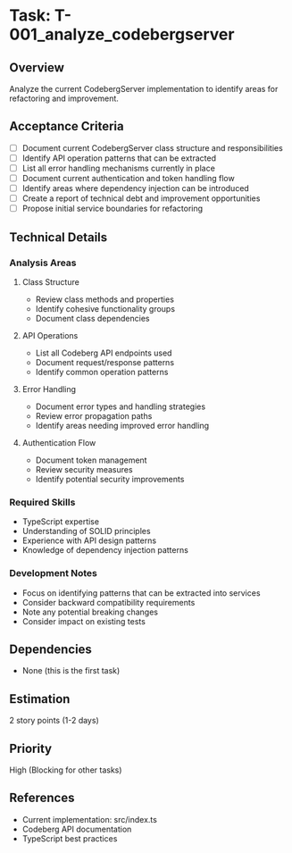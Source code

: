 # Task: T-001_analyze_codebergserver

## Overview

Analyze the current CodebergServer implementation to identify areas for refactoring and improvement.

## Acceptance Criteria

- [ ] Document current CodebergServer class structure and responsibilities
- [ ] Identify API operation patterns that can be extracted
- [ ] List all error handling mechanisms currently in place
- [ ] Document current authentication and token handling flow
- [ ] Identify areas where dependency injection can be introduced
- [ ] Create a report of technical debt and improvement opportunities
- [ ] Propose initial service boundaries for refactoring

## Technical Details

### Analysis Areas

1. Class Structure

   - Review class methods and properties
   - Identify cohesive functionality groups
   - Document class dependencies

2. API Operations

   - List all Codeberg API endpoints used
   - Document request/response patterns
   - Identify common operation patterns

3. Error Handling

   - Document error types and handling strategies
   - Review error propagation paths
   - Identify areas needing improved error handling

4. Authentication Flow
   - Document token management
   - Review security measures
   - Identify potential security improvements

### Required Skills

- TypeScript expertise
- Understanding of SOLID principles
- Experience with API design patterns
- Knowledge of dependency injection patterns

### Development Notes

- Focus on identifying patterns that can be extracted into services
- Consider backward compatibility requirements
- Note any potential breaking changes
- Consider impact on existing tests

## Dependencies

- None (this is the first task)

## Estimation

2 story points (1-2 days)

## Priority

High (Blocking for other tasks)

## References

- Current implementation: src/index.ts
- Codeberg API documentation
- TypeScript best practices
